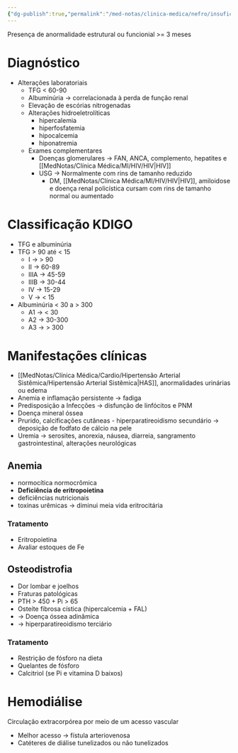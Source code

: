 ```yaml
---
{"dg-publish":true,"permalink":"/med-notas/clinica-medica/nefro/insuficiencia-renal/doenca-renal-cronica/"}
---
```


Presença de anormalidade estrutural ou funcionial >= 3 meses

# Diagnóstico
- Alterações laboratoriais
	- TFG < 60-90
	- Albuminúria -> correlacionada à perda de função renal
	- Elevação de escórias nitrogenadas
	- Alterações hidroeletrolíticas
		- hipercalemia
		- hiperfosfatemia
		- hipocalcemia
		- hiponatremia
	- Exames complementares
		- Doenças glomerulares -> FAN, ANCA, complemento, hepatites e [[MedNotas/Clínica Médica/MI/HIV/HIV\|HIV]]
		- USG -> Normalmente com rins de tamanho reduzido
			- DM, [[MedNotas/Clínica Médica/MI/HIV/HIV\|HIV]], amiloidose e doença renal policística cursam com rins de tamanho normal ou aumentado
# Classificação KDIGO
- TFG e albuminúria
- TFG > 90 até < 15
	- I -> > 90
	- II -> 60-89
	- IIIA -> 45-59
	- IIIB -> 30-44
	- IV -> 15-29
	- V -> < 15
- Albuminúria < 30 a > 300
	- A1 -> < 30
	- A2 -> 30-300
	- A3 -> > 300
# Manifestações clínicas
- [[MedNotas/Clínica Médica/Cardio/Hipertensão Arterial Sistêmica/Hipertensão Arterial Sistêmica\|HAS]], anormalidades urinárias ou edema
- Anemia e inflamação persistente -> fadiga
- Predisposição a Infecções -> disfunção de linfócitos e PNM
- Doença mineral óssea
- Prurido, calcificações cutâneas - hiperparatireoidismo secundário -> deposição de fodfato de cálcio na pele
- Uremia -> serosites, anorexia, náusea, diarreia, sangramento gastrointestinal, alterações neurológicas
## Anemia 
- normocítica normocrômica
- **Deficiência de eritropoietina**
- deficiências nutricionais
- toxinas urêmicas -> diminui meia vida eritrocitária
### Tratamento
- Eritropoietina
- Avaliar estoques de Fe

## Osteodistrofia
- Dor lombar e joelhos
- Fraturas patológicas
- PTH > 450 + Pi > 65
- Osteíte fibrosa cística (hipercalcemia + FAL)
- -> Doença óssea adinâmica 
- -> hiperparatireoidismo terciário
### Tratamento
- Restrição de fósforo na dieta
- Quelantes de fósforo
- Calcitriol (se Pi e vitamina D baixos)

# Hemodiálise
Circulação extracorpórea por meio de um acesso vascular
- Melhor acesso -> fístula arteriovenosa
- Catéteres de diálise tunelizados ou não tunelizados